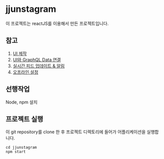 # jjunstagram
이 프로젝트는 reactJS를 이용해서 만든 프로젝트입니다.

## 참고
<ol>
<li><a href="https://pusher.com/tutorials/instagram-clone-part-1">UI 제작</a></li>

<li>
<a href="https://pusher.com/tutorials/instagram-clone-part-2">UI와 GraphQL Data 연결</a></li>

<li> 
<a href="https://pusher.com/tutorials/instagram-clone-part-3">실시간 피드 업데이트 & 알림</a>
</li>

<li><a href="https://pusher.com/tutorials/instagram-clone-part-4">오프라인 설정</a>

</li>
</ol>

## 선행작업
Node, npm 설치

## 프로젝트 실행
이 git repository를 clone 한 후 프로젝트 디렉토리에 들어가 어플리케이션을 실행합니다.
```
cd jjunstagram
npm start
```
